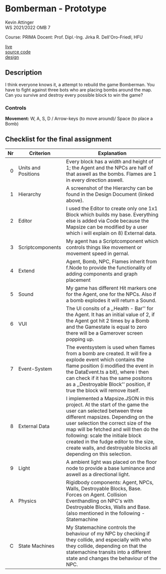 # Bomberman - Prototype

Kevin Attinger  
WS 2021/2022
OMB 7

Course: PRIMA
Docent: Prof. Dipl.-Ing. Jirka R. Dell'Oro-Friedl, HFU

[live](https://attinger.github.io/bomberman-game/) \
[source code](https://github.com/Attinger/bomberman-game) \
[design](https://github.com/dwiedani/hotlane-game/design) 

## Description
I think everyone knows it, a attempt to rebuild the game Bomberman. 
You have to fight against three bots who are placing bombs around the map. Can you survive and destroy every possible block to win the game?

### Controls
**Movement:** W, A, S, D / Arrow-keys  (to move around)/ Space (to place a Bomb)

## Checklist for the final assignment
| Nr | Criterion            | Explanation                                                                                                              |
|---:|-------------------  |---------------------------------------------------------------------------------------------------------------------|
|  0 | Units and Positions |Every block has a width and height of 1; the Agent and the NPCs are half of that aswell as the bombs. Flames are 1 in every direction aswell.|
|  1 | Hierarchy           | A screenshot of the Hierarchy can be found in the Design Document (linked above).|
|  2 | Editor              | I used the Editor to create only one 1x1 Block which builds my base. Everything else is added via Code because the Mapsize can be modified by a user which i will explain on 8) External data.|
|  3 | Scriptcomponents  | My agent has a Scriptcomponent which controls things like movement or movement speed in gernal.|
|  4 | Extend            |Agent, Bomb, NPC, Flames inherit from f.Node to provide the functionality of adding components and graph placement|
|  5 | Sound             | My game has different Hit markers one for the Agent, one for the NPCs. Also if a bomb explodes it will return a Sound.|
|  6 | VUI               | The UI consits of a ,,Health - Bar'' for the Agent. It has an initial value of 2, if the Agent got hit 2 times by a Bomb and the Gamestate is equal to zero there will be a Gamerover screen popping up.|
|  7 | Event-System      | The eventsystem is used when flames from a bomb are created. It will fire a explode event which contains the flame position (i modified the event in the DataEvent.ts a bit), where i then can check if it has the same positons as a ,,Destroyable Block'' position, if true the block will remove itself. |
|  8 | External Data     | I implemented a Mapsize.JSON in this project. At the start of the game the user can selected between three different mapsizes. Depending on the user selection the correct size of the map will be fetched and will then do the following: scale the initiale block created in the fudge editor to the size, create walls, and destroyable blocks all depending on this selection.|
|  9 | Light             | A ambient light was placed on the floor node to provide a base luminance and aswell as a  directional light. |
|  A | Physics           | Rigidbody components: Agent, NPCs, Walls, Destroyable Blocks, Base. Forces on Agent. Collision Eventhandling on NPC's with Destroyable Blocks, Walls and Base. (also mentioned in the following - Statemachine|
|  C | State Machines    | My Statemachine controls the behaviour of my NPC by checking if they collide, and especially with who they collide, depending on that the statemachine transits into a different state and changes the behaviour of the NPC.|
